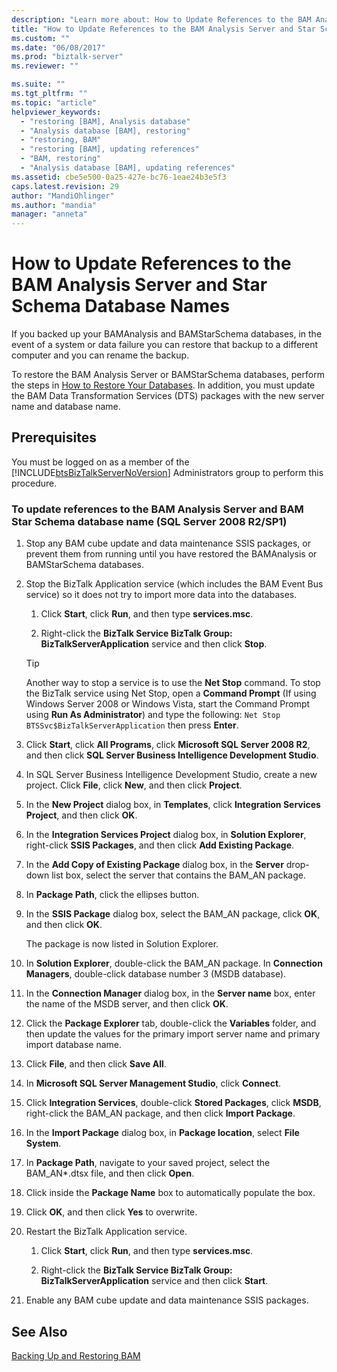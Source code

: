 ```yaml
---
description: "Learn more about: How to Update References to the BAM Analysis Server and Star Schema Database Names"
title: "How to Update References to the BAM Analysis Server and Star Schema Database Names | Microsoft Docs"
ms.custom: ""
ms.date: "06/08/2017"
ms.prod: "biztalk-server"
ms.reviewer: ""

ms.suite: ""
ms.tgt_pltfrm: ""
ms.topic: "article"
helpviewer_keywords: 
  - "restoring [BAM], Analysis database"
  - "Analysis database [BAM], restoring"
  - "restoring, BAM"
  - "restoring [BAM], updating references"
  - "BAM, restoring"
  - "Analysis database [BAM], updating references"
ms.assetid: cbe5e500-0a25-427e-bc76-1eae24b3e5f3
caps.latest.revision: 29
author: "MandiOhlinger"
ms.author: "mandia"
manager: "anneta"
---
```

# How to Update References to the BAM Analysis Server and Star Schema Database Names
If you backed up your BAMAnalysis and BAMStarSchema databases, in the event of a system or data failure you can restore that backup to a different computer and you can rename the backup.  
  
 To restore the BAM Analysis Server or BAMStarSchema databases, perform the steps in [How to Restore Your Databases](../core/how-to-restore-your-databases.md). In addition, you must update the BAM Data Transformation Services (DTS) packages with the new server name and database name.  
  
## Prerequisites  
 You must be logged on as a member of the [!INCLUDE[btsBizTalkServerNoVersion](../includes/btsbiztalkservernoversion-md.md)] Administrators group to perform this procedure.  
  
### To update references to the BAM Analysis Server and BAM Star Schema database name (SQL Server 2008 R2/SP1)  
  
1.  Stop any BAM cube update and data maintenance SSIS packages, or prevent them from running until you have restored the BAMAnalysis or BAMStarSchema databases.  
  
2.  Stop the BizTalk Application service (which includes the BAM Event Bus service) so it does not try to import more data into the databases.  
  
    1.  Click **Start**, click **Run**, and then type **services.msc**.  
  
    2.  Right-click the **BizTalk Service BizTalk Group: BizTalkServerApplication** service and then click **Stop**.  
  
    > [!TIP]
    >  Another way to stop a service is to use the **Net Stop** command. To stop the BizTalk service using Net Stop, open a **Command Prompt** (If using Windows Server 2008 or Windows Vista, start the Command Prompt using **Run As Administrator**) and type the following: `Net Stop BTSSvc$BizTalkServerApplication` then press **Enter**.  
  
3.  Click **Start**, click **All Programs**, click **Microsoft SQL Server 2008 R2**, and then click **SQL Server Business Intelligence Development Studio**.  
  
4.  In SQL Server Business Intelligence Development Studio, create a new project. Click **File**, click **New**, and then click **Project**.  
  
5.  In the **New Project** dialog box, in **Templates**, click **Integration Services Project**, and then click **OK**.  
  
6.  In the **Integration Services Project** dialog box, in **Solution Explorer**, right-click **SSIS Packages**, and then click **Add Existing Package**.  
  
7.  In the **Add Copy of Existing Package** dialog box, in the **Server** drop-down list box, select the server that contains the BAM_AN package.  
  
8.  In **Package Path**, click the ellipses button.  
  
9. In the **SSIS Package** dialog box, select the BAM_AN package, click **OK**, and then click **OK**.  
  
     The package is now listed in Solution Explorer.  
  
10. In **Solution Explorer**, double-click the BAM_AN package. In **Connection Managers**, double-click database number 3 (MSDB database).  
  
11. In the **Connection Manager** dialog box, in the **Server name** box, enter the name of the MSDB server, and then click **OK**.  
  
12. Click the **Package Explorer** tab, double-click the **Variables** folder, and then update the values for the primary import server name and primary import database name.  
  
13. Click **File**, and then click **Save All**.  
  
14. In **Microsoft SQL Server Management Studio**, click **Connect**.  
  
15. Click **Integration Services**, double-click **Stored Packages**, click **MSDB**, right-click the BAM_AN package, and then click **Import Package**.  
  
16. In the **Import Package** dialog box, in **Package location**, select **File System**.  
  
17. In **Package Path**, navigate to your saved project, select the BAM_AN\*.dtsx file, and then click **Open**.  
  
18. Click inside the **Package Name** box to automatically populate the box.  
  
19. Click **OK**, and then click **Yes** to overwrite.  
  
20. Restart the BizTalk Application service.  
  
    1.  Click **Start**, click **Run**, and then type **services.msc**.  
  
    2.  Right-click the **BizTalk Service BizTalk Group: BizTalkServerApplication** service and then click **Start**.  
  
21. Enable any BAM cube update and data maintenance SSIS packages.  
  
## See Also  
 [Backing Up and Restoring BAM](../core/backing-up-and-restoring-bam.md)
